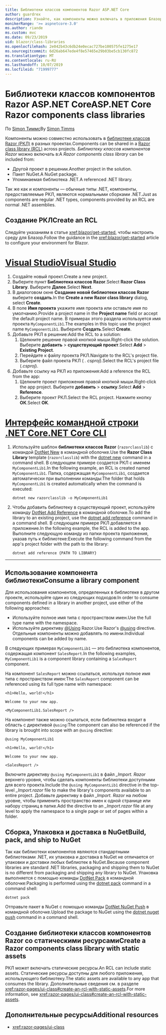 ```yaml
---
title: Библиотеки классов компонентов Razor ASP.NET Core
author: guardrex
description: Узнайте, как компоненты можно включать в приложения Блазор из библиотеки внешних компонентов.
monikerRange: '>= aspnetcore-3.0'
ms.author: riande
ms.custom: mvc
ms.date: 09/23/2019
uid: blazor/class-libraries
ms.openlocfilehash: 2e042b43c6db24e0ecac727be100575fe1275e17
ms.sourcegitcommit: 6d26ab647ede4f8e57465e29b03be5cb130fc872
ms.translationtype: MT
ms.contentlocale: ru-RU
ms.lasthandoff: 10/07/2019
ms.locfileid: "71999777"
---
```

# <a name="aspnet-core-razor-components-class-libraries"></a><span data-ttu-id="f357a-103">Библиотеки классов компонентов Razor ASP.NET Core</span><span class="sxs-lookup"><span data-stu-id="f357a-103">ASP.NET Core Razor components class libraries</span></span>

<span data-ttu-id="f357a-104">По [Simon Тиммс](https://github.com/stimms)</span><span class="sxs-lookup"><span data-stu-id="f357a-104">By [Simon Timms](https://github.com/stimms)</span></span>

<span data-ttu-id="f357a-105">Компоненты можно совместно использовать в [библиотеке классов Razor (РКЛ)](xref:razor-pages/ui-class) в разных проектах.</span><span class="sxs-lookup"><span data-stu-id="f357a-105">Components can be shared in a [Razor class library (RCL)](xref:razor-pages/ui-class) across projects.</span></span> <span data-ttu-id="f357a-106">*Библиотеку классов компонентов Razor* можно включать в:</span><span class="sxs-lookup"><span data-stu-id="f357a-106">A *Razor components class library* can be included from:</span></span>

* <span data-ttu-id="f357a-107">Другой проект в решении.</span><span class="sxs-lookup"><span data-stu-id="f357a-107">Another project in the solution.</span></span>
* <span data-ttu-id="f357a-108">Пакет NuGet.</span><span class="sxs-lookup"><span data-stu-id="f357a-108">A NuGet package.</span></span>
* <span data-ttu-id="f357a-109">Упоминаемая библиотека .NET.</span><span class="sxs-lookup"><span data-stu-id="f357a-109">A referenced .NET library.</span></span>

<span data-ttu-id="f357a-110">Так же как и компоненты — обычные типы .NET, компоненты, предоставляемые РКЛ, являются нормальными сборками .NET.</span><span class="sxs-lookup"><span data-stu-id="f357a-110">Just as components are regular .NET types, components provided by an RCL are normal .NET assemblies.</span></span>

## <a name="create-an-rcl"></a><span data-ttu-id="f357a-111">Создание РКЛ</span><span class="sxs-lookup"><span data-stu-id="f357a-111">Create an RCL</span></span>

<span data-ttu-id="f357a-112">Следуйте указаниям в статье <xref:blazor/get-started>, чтобы настроить среду для Блазор.</span><span class="sxs-lookup"><span data-stu-id="f357a-112">Follow the guidance in the <xref:blazor/get-started> article to configure your environment for Blazor.</span></span>

# <a name="visual-studiotabvisual-studio"></a>[<span data-ttu-id="f357a-113">Visual Studio</span><span class="sxs-lookup"><span data-stu-id="f357a-113">Visual Studio</span></span>](#tab/visual-studio)

1. <span data-ttu-id="f357a-114">Создайте новый проект.</span><span class="sxs-lookup"><span data-stu-id="f357a-114">Create a new project.</span></span>
1. <span data-ttu-id="f357a-115">Выберите пункт **Библиотека классов Razor**.</span><span class="sxs-lookup"><span data-stu-id="f357a-115">Select **Razor Class Library**.</span></span> <span data-ttu-id="f357a-116">Выберите **Далее**.</span><span class="sxs-lookup"><span data-stu-id="f357a-116">Select **Next**.</span></span>
1. <span data-ttu-id="f357a-117">В диалоговом окне **Создание новой библиотеки классов Razor** выберите **создать**.</span><span class="sxs-lookup"><span data-stu-id="f357a-117">In the **Create a new Razor class library** dialog, select **Create**.</span></span>
1. <span data-ttu-id="f357a-118">В поле **Имя проекта** укажите имя проекта или оставьте имя по умолчанию.</span><span class="sxs-lookup"><span data-stu-id="f357a-118">Provide a project name in the **Project name** field or accept the default project name.</span></span> <span data-ttu-id="f357a-119">В примерах этого раздела используется имя проекта `MyComponentLib1`.</span><span class="sxs-lookup"><span data-stu-id="f357a-119">The examples in this topic use the project name `MyComponentLib1`.</span></span> <span data-ttu-id="f357a-120">Выберите **Создать**.</span><span class="sxs-lookup"><span data-stu-id="f357a-120">Select **Create**.</span></span>
1. <span data-ttu-id="f357a-121">Добавьте РКЛ в решение:</span><span class="sxs-lookup"><span data-stu-id="f357a-121">Add the RCL to a solution:</span></span>
   1. <span data-ttu-id="f357a-122">Щелкните решение правой кнопкой мыши.</span><span class="sxs-lookup"><span data-stu-id="f357a-122">Right-click the solution.</span></span> <span data-ttu-id="f357a-123">Выберите **добавить** > **существующий проект**.</span><span class="sxs-lookup"><span data-stu-id="f357a-123">Select **Add** > **Existing Project**.</span></span>
   1. <span data-ttu-id="f357a-124">Перейдите к файлу проекта РКЛ.</span><span class="sxs-lookup"><span data-stu-id="f357a-124">Navigate to the RCL's project file.</span></span>
   1. <span data-ttu-id="f357a-125">Выберите файл проекта РКЛ ( *. csproj*).</span><span class="sxs-lookup"><span data-stu-id="f357a-125">Select the RCL's project file (*.csproj*).</span></span>
1. <span data-ttu-id="f357a-126">Добавьте ссылку на РКЛ из приложения:</span><span class="sxs-lookup"><span data-stu-id="f357a-126">Add a reference the RCL from the app:</span></span>
   1. <span data-ttu-id="f357a-127">Щелкните проект приложения правой кнопкой мыши.</span><span class="sxs-lookup"><span data-stu-id="f357a-127">Right-click the app project.</span></span> <span data-ttu-id="f357a-128">Выберите **добавить** > **ссылку**.</span><span class="sxs-lookup"><span data-stu-id="f357a-128">Select **Add** > **Reference**.</span></span>
   1. <span data-ttu-id="f357a-129">Выберите проект РКЛ.</span><span class="sxs-lookup"><span data-stu-id="f357a-129">Select the RCL project.</span></span> <span data-ttu-id="f357a-130">Нажмите кнопку **ОК**.</span><span class="sxs-lookup"><span data-stu-id="f357a-130">Select **OK**.</span></span>

# <a name="net-core-clitabnetcore-cli"></a>[<span data-ttu-id="f357a-131">Интерфейс командной строки .NET Core</span><span class="sxs-lookup"><span data-stu-id="f357a-131">.NET Core CLI</span></span>](#tab/netcore-cli)

1. <span data-ttu-id="f357a-132">Используйте шаблон **библиотеки классов Razor** (`razorclasslib`) с командой [DotNet New](/dotnet/core/tools/dotnet-new) в командной оболочке.</span><span class="sxs-lookup"><span data-stu-id="f357a-132">Use the **Razor Class Library** template (`razorclasslib`) with the [dotnet new](/dotnet/core/tools/dotnet-new) command in a command shell.</span></span> <span data-ttu-id="f357a-133">В следующем примере создается РКЛ с именем `MyComponentLib1`.</span><span class="sxs-lookup"><span data-stu-id="f357a-133">In the following example, an RCL is created named `MyComponentLib1`.</span></span> <span data-ttu-id="f357a-134">Папка, содержащая `MyComponentLib1`, создается автоматически при выполнении команды:</span><span class="sxs-lookup"><span data-stu-id="f357a-134">The folder that holds `MyComponentLib1` is created automatically when the command is executed:</span></span>

   ```dotnetcli
   dotnet new razorclasslib -o MyComponentLib1
   ```

1. <span data-ttu-id="f357a-135">Чтобы добавить библиотеку в существующий проект, используйте команду [DotNet Add Reference](/dotnet/core/tools/dotnet-add-reference) в командной оболочке.</span><span class="sxs-lookup"><span data-stu-id="f357a-135">To add the library to an existing project, use the [dotnet add reference](/dotnet/core/tools/dotnet-add-reference) command in a command shell.</span></span> <span data-ttu-id="f357a-136">В следующем примере РКЛ добавляется в приложение.</span><span class="sxs-lookup"><span data-stu-id="f357a-136">In the following example, the RCL is added to the app.</span></span> <span data-ttu-id="f357a-137">Выполните следующую команду из папки проекта приложения, указав путь к библиотеке:</span><span class="sxs-lookup"><span data-stu-id="f357a-137">Execute the following command from the app's project folder with the path to the library:</span></span>

   ```dotnetcli
   dotnet add reference {PATH TO LIBRARY}
   ```

---

## <a name="consume-a-library-component"></a><span data-ttu-id="f357a-138">Использование компонента библиотеки</span><span class="sxs-lookup"><span data-stu-id="f357a-138">Consume a library component</span></span>

<span data-ttu-id="f357a-139">Для использования компонентов, определенных в библиотеке в другом проекте, используйте один из следующих подходов:</span><span class="sxs-lookup"><span data-stu-id="f357a-139">In order to consume components defined in a library in another project, use either of the following approaches:</span></span>

* <span data-ttu-id="f357a-140">Используйте полное имя типа с пространством имен.</span><span class="sxs-lookup"><span data-stu-id="f357a-140">Use the full type name with the namespace.</span></span>
* <span data-ttu-id="f357a-141">Используйте директиву [\@Using](xref:mvc/views/razor#using) Razor.</span><span class="sxs-lookup"><span data-stu-id="f357a-141">Use Razor's [\@using](xref:mvc/views/razor#using) directive.</span></span> <span data-ttu-id="f357a-142">Отдельные компоненты можно добавлять по имени.</span><span class="sxs-lookup"><span data-stu-id="f357a-142">Individual components can be added by name.</span></span>

<span data-ttu-id="f357a-143">В следующих примерах `MyComponentLib1` — это библиотека компонентов, содержащая компонент `SalesReport`.</span><span class="sxs-lookup"><span data-stu-id="f357a-143">In the following examples, `MyComponentLib1` is a component library containing a `SalesReport` component.</span></span>

<span data-ttu-id="f357a-144">На компонент `SalesReport` можно ссылаться, используя полное имя типа с пространством имен:</span><span class="sxs-lookup"><span data-stu-id="f357a-144">The `SalesReport` component can be referenced using its full type name with namespace:</span></span>

```cshtml
<h1>Hello, world!</h1>

Welcome to your new app.

<MyComponentLib1.SalesReport />
```

<span data-ttu-id="f357a-145">На компонент также можно ссылаться, если библиотека входит в область с директивой `@using`:</span><span class="sxs-lookup"><span data-stu-id="f357a-145">The component can also be referenced if the library is brought into scope with an `@using` directive:</span></span>

```cshtml
@using MyComponentLib1

<h1>Hello, world!</h1>

Welcome to your new app.

<SalesReport />
```

<span data-ttu-id="f357a-146">Включите директиву `@using MyComponentLib1` в файл *_Import. Razor* верхнего уровня, чтобы сделать компоненты библиотеки доступными для всего проекта.</span><span class="sxs-lookup"><span data-stu-id="f357a-146">Include the `@using MyComponentLib1` directive in the top-level *_Import.razor* file to make the library's components available to an entire project.</span></span> <span data-ttu-id="f357a-147">Добавьте директиву в файл *_Import. Razor* на любом уровне, чтобы применить пространство имен к одной странице или набору страниц в папке.</span><span class="sxs-lookup"><span data-stu-id="f357a-147">Add the directive to an *_Import.razor* file at any level to apply the namespace to a single page or set of pages within a folder.</span></span>

## <a name="build-pack-and-ship-to-nuget"></a><span data-ttu-id="f357a-148">Сборка, Упаковка и доставка в NuGet</span><span class="sxs-lookup"><span data-stu-id="f357a-148">Build, pack, and ship to NuGet</span></span>

<span data-ttu-id="f357a-149">Так как библиотеки компонентов являются стандартными библиотеками .NET, их упаковка и доставка в NuGet не отличается от упаковки и доставки любых библиотек в NuGet.</span><span class="sxs-lookup"><span data-stu-id="f357a-149">Because component libraries are standard .NET libraries, packaging and shipping them to NuGet is no different from packaging and shipping any library to NuGet.</span></span> <span data-ttu-id="f357a-150">Упаковка выполняется с помощью команды [DotNet Pack](/dotnet/core/tools/dotnet-pack) в командной оболочке:</span><span class="sxs-lookup"><span data-stu-id="f357a-150">Packaging is performed using the [dotnet pack](/dotnet/core/tools/dotnet-pack) command in a command shell:</span></span>

```dotnetcli
dotnet pack
```

<span data-ttu-id="f357a-151">Отправьте пакет в NuGet с помощью команды [DotNet NuGet Push](/dotnet/core/tools/dotnet-nuget-push) в командной оболочке.</span><span class="sxs-lookup"><span data-stu-id="f357a-151">Upload the package to NuGet using the [dotnet nuget push](/dotnet/core/tools/dotnet-nuget-push) command in a command shell.</span></span>

## <a name="create-a-razor-components-class-library-with-static-assets"></a><span data-ttu-id="f357a-152">Создание библиотеки классов компонентов Razor со статическими ресурсами</span><span class="sxs-lookup"><span data-stu-id="f357a-152">Create a Razor components class library with static assets</span></span>

<span data-ttu-id="f357a-153">РКЛ может включать статические ресурсы.</span><span class="sxs-lookup"><span data-stu-id="f357a-153">An RCL can include static assets.</span></span> <span data-ttu-id="f357a-154">Статические ресурсы доступны для любого приложения, использующего библиотеку.</span><span class="sxs-lookup"><span data-stu-id="f357a-154">The static assets are available to any app that consumes the library.</span></span> <span data-ttu-id="f357a-155">Дополнительные сведения см. в разделе <xref:razor-pages/ui-class#create-an-rcl-with-static-assets>.</span><span class="sxs-lookup"><span data-stu-id="f357a-155">For more information, see <xref:razor-pages/ui-class#create-an-rcl-with-static-assets>.</span></span>

## <a name="additional-resources"></a><span data-ttu-id="f357a-156">Дополнительные ресурсы</span><span class="sxs-lookup"><span data-stu-id="f357a-156">Additional resources</span></span>

* <xref:razor-pages/ui-class>
